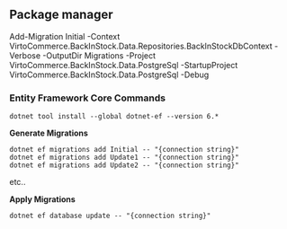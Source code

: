 
## Package manager
Add-Migration Initial -Context VirtoCommerce.BackInStock.Data.Repositories.BackInStockDbContext  -Verbose -OutputDir Migrations -Project VirtoCommerce.BackInStock.Data.PostgreSql -StartupProject VirtoCommerce.BackInStock.Data.PostgreSql  -Debug



### Entity Framework Core Commands
```
dotnet tool install --global dotnet-ef --version 6.*
```

**Generate Migrations**

```
dotnet ef migrations add Initial -- "{connection string}"
dotnet ef migrations add Update1 -- "{connection string}"
dotnet ef migrations add Update2 -- "{connection string}"
```

etc..

**Apply Migrations**

`dotnet ef database update -- "{connection string}"`

